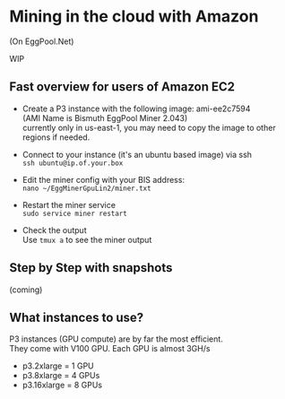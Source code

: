 # Mining in the cloud with Amazon
(On EggPool.Net)

WIP

## Fast overview for users of Amazon EC2

- Create a P3 instance with the following image: ami-ee2c7594  
(AMI Name is Bismuth EggPool Miner 2.043)  
currently only in us-east-1, you may need to copy the image to other regions if needed.

- Connect to your instance (it's an ubuntu based image) via ssh  
`ssh ubuntu@ip.of.your.box`

- Edit the miner config with your BIS address:  
`nano ~/EggMinerGpuLin2/miner.txt`

- Restart the miner service  
`sudo service miner restart`

- Check the output  
Use `tmux a` to see the miner output

## Step by Step with snapshots

(coming)

## What instances to use?

P3 instances (GPU compute) are by far the most efficient.  
They come with V100 GPU. Each GPU is almost 3GH/s  
- p3.2xlarge = 1 GPU  
- p3.8xlarge = 4 GPUs
- p3.16xlarge = 8 GPUs  
